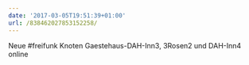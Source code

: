```yaml
---
date: '2017-03-05T19:51:39+01:00'
url: /838462027853152258/
---
```

Neue #freifunk Knoten Gaestehaus-DAH-Inn3, 3Rosen2 und DAH-Inn4 online

